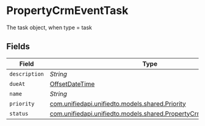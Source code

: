 # PropertyCrmEventTask

The task object, when type = task


## Fields

| Field                                                                                                                  | Type                                                                                                                   | Required                                                                                                               | Description                                                                                                            |
| ---------------------------------------------------------------------------------------------------------------------- | ---------------------------------------------------------------------------------------------------------------------- | ---------------------------------------------------------------------------------------------------------------------- | ---------------------------------------------------------------------------------------------------------------------- |
| `description`                                                                                                          | *String*                                                                                                               | :heavy_minus_sign:                                                                                                     | N/A                                                                                                                    |
| `dueAt`                                                                                                                | [OffsetDateTime](https://docs.oracle.com/javase/8/docs/api/java/time/OffsetDateTime.html)                              | :heavy_minus_sign:                                                                                                     | N/A                                                                                                                    |
| `name`                                                                                                                 | *String*                                                                                                               | :heavy_minus_sign:                                                                                                     | N/A                                                                                                                    |
| `priority`                                                                                                             | [com.unifiedapi.unifiedto.models.shared.Priority](../../models/shared/Priority.md)                                     | :heavy_minus_sign:                                                                                                     | N/A                                                                                                                    |
| `status`                                                                                                               | [com.unifiedapi.unifiedto.models.shared.PropertyCrmEventTaskStatus](../../models/shared/PropertyCrmEventTaskStatus.md) | :heavy_minus_sign:                                                                                                     | N/A                                                                                                                    |
